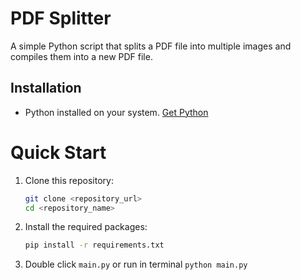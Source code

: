 # PDF Splitter

A simple Python script that splits a PDF file into multiple images and compiles them into a new PDF file.

## Installation

- Python installed on your system. [Get Python](https://www.python.org/downloads/)

# Quick Start

1. Clone this repository:

   ```bash
   git clone <repository_url>
   cd <repository_name>
   ```

2. Install the required packages:

   ```bash
   pip install -r requirements.txt
   ```

3. Double click `main.py` or run in terminal `python main.py`
